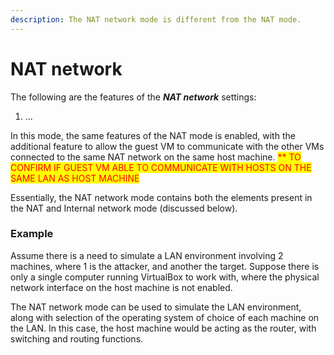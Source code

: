 ```yaml
---
description: The NAT network mode is different from the NAT mode.
---
```


# NAT network

The following are the features of the _**NAT network**_ settings:

1. ...



In this mode, the same features of the NAT mode is enabled, with the additional feature to allow the guest VM to communicate with the other VMs connected to the same NAT network on the same host machine. <mark style="color:red;">\*\* TO CONFIRM IF GUEST VM ABLE TO COMMUNICATE WITH HOSTS ON THE SAME LAN AS HOST MACHINE</mark>

Essentially, the NAT network mode contains both the elements present in the NAT and Internal network mode (discussed below).

### Example

Assume there is a need to simulate a LAN environment involving 2 machines, where 1 is the attacker, and another the target. Suppose there is only a single computer running VirtualBox to work with, where the physical network interface on the host machine is not enabled.

The NAT network mode can be used to simulate the LAN environment, along with selection of the operating system of choice of each machine on the LAN. In this case, the host machine would be acting as the router, with switching and routing functions.
